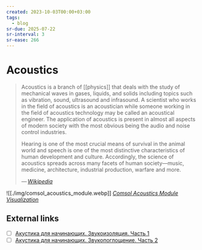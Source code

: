 ```yaml
---
created: 2023-10-03T00:00+03:00
tags:
  - blog
sr-due: 2025-07-22
sr-interval: 3
sr-ease: 266
---
```


# Acoustics

> Acoustics is a branch of [[physics]] that deals with the study of mechanical
> waves in gases, liquids, and solids including topics such as vibration, sound,
> ultrasound and infrasound. A scientist who works in the field of acoustics is
> an acoustician while someone working in the field of acoustics technology may
> be called an acoustical engineer. The application of acoustics is present in
> almost all aspects of modern society with the most obvious being the audio and
> noise control industries.
>
> Hearing is one of the most crucial means of survival in the animal world and
> speech is one of the most distinctive characteristics of human development and
> culture. Accordingly, the science of acoustics spreads across many facets of
> human society—music, medicine, architecture, industrial production, warfare
> and more.
>
> — <cite>[Wikipedia](https://en.wikipedia.org/wiki/Acoustics)</cite>

![[./img/comsol_acoustics_module.webp]]
_[Comsol Acoustics Module Visualization](https://www.comsol.com/acoustics-module)_

## External links

- [ ] [Акустика для начинающих. Звукоизоляция. Часть 1](https://pikabu.ru/story/akustika_dlya_nachinayushchikh_zvukoizolyatsiya_chast_1_3956274)
- [ ] [Акустика для начинающих. Звукопоглощение. Часть 2](https://pikabu.ru/story/akustika_dlya_nachinayushchikh_zvukopogloshchenie_chast_2_3961293)
